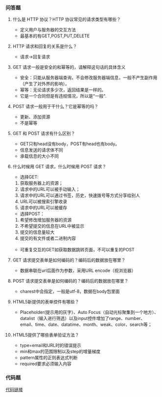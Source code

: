 ### 问答题
1. 什么是 HTTP 协议？HTTP 协议常见的请求类型有哪些？
    * 定义用户与服务器的交互方法
    * 最基本的有GET,POST,PUT,DELETE
2. HTTP 请求和回复的关系是什么？
    * 请求->回复请求
3. GET 请求一般是安全的和幂等的，请解释这句话的具体含义
    * 安全：只能从服务器端查询，不会修改服务器端信息，一般不产生副作用（产生了对外界的影响）。
    * 幂等：无论请求多少次，返回结果是一样的。
    * 它是一个合同但是有违规情况，所以是“一般".
4. POST 请求一般用于干什么？它是幂等的吗？
    * 更新、添加资源
    * 不是幂等
5. GET 和 POST 请求有什么区别？
    * GET只有head没有body，POST有head也有body。
    * 信息发送的请求体不同
    * 承载信息的大小不同
6. 什么时候用 GET 请求，什么时候用 POST 请求？
    * 选择GET:
    1. 获取服务器上的资源；
    2. 请求中的URL可以被手动输入；
    3. 请求中的URL可以通过书签，历史，快速拨号等方式分享给别人
    4. URL可以被搜索引擎收录
    5. 请求中的URL可以被缓存
    * 选择POST：
    1. 希望修改增加服务器的资源
    2. 不希望提交的信息在URL中被显示
    3. 提交的信息量较大
    4. 提交的有文件或者二进制内容
     <br/> <br/>
    * 可重复交互的GET如获取数据跳转页面，不可以重复的POST

7. GET 请求提交表单是如何编码的？编码后的数据放在哪里？
    * 数据串联在url后面作为参数，采用URL encode（视浏览器）
8. POST 请求提交表单是如何编码的？编码后的数据放在哪里？
    * charest中会指定，一般是utf-8，数据在body包里面
9. HTML5新提供的表单控件有哪些？
    * Placeholder(提示用的灰字）、Auto Focus（自动光标聚集到一个地方）、datalist（输入进行筛选）以及input控件增加了range、number、email、time、date、datatime、month、weak、color、search等；
10. HTML5提供了哪些表单验证方法？
    * type=email和URL时的错误提示
    * min和max的范围限制以及step的增量梯度
    * pattern属性的正则表达式判断
    * required要求必须输入内容
### 代码题
[代码链接]()